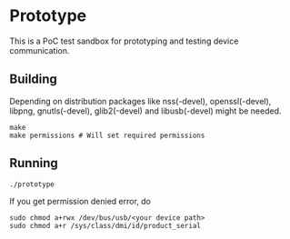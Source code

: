 # Prototype

This is a PoC test sandbox for prototyping and testing device communication.

## Building
Depending on distribution packages like nss(-devel), openssl(-devel), libpng, gnutls(-devel), glib2(-devel) and libusb(-devel) might be needed.
```
make
make permissions # Will set required permissions
```

## Running
```
./prototype
```
If you get permission denied error, do  
```
sudo chmod a+rwx /dev/bus/usb/<your device path>
sudo chmod a+r /sys/class/dmi/id/product_serial

```
